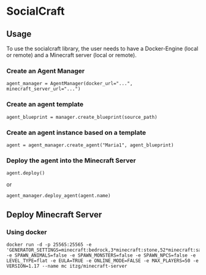 # SocialCraft

## Usage

To use the socialcraft library, the user needs to have a Docker-Engine (local or remote) and a Minecraft server (local or remote).

### Create an Agent Manager
```
agent_manager = AgentManager(docker_url="...", minecraft_server_url="...")
```

### Create an agent template
```
agent_blueprint = manager.create_blueprint(source_path)
```

### Create an agent instance based on a template
```
agent = agent_manager.create_agent("Maria1", agent_blueprint)
```

### Deploy the agent into the Minecraft Server
```
agent.deploy() 
```
or 
```
agent_manager.deploy_agent(agent.name)
```

## Deploy Minecraft Server

### Using docker

```
docker run -d -p 25565:25565 -e 'GENERATOR_SETTINGS=minecraft:bedrock,3*minecraft:stone,52*minecraft:sandstone;minecraft:desert;' -e SPAWN_ANIMALS=false -e SPAWN_MONSTERS=false -e SPAWN_NPCS=false -e LEVEL_TYPE=flat -e EULA=TRUE -e ONLINE_MODE=FALSE -e MAX_PLAYERS=50 -e VERSION=1.17 --name mc itzg/minecraft-server
```
